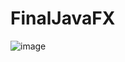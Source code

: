 ﻿# FinalJavaFX
 
![image](https://user-images.githubusercontent.com/83004778/173606317-5b763b95-ca89-46c4-85da-ade3496da411.png)
